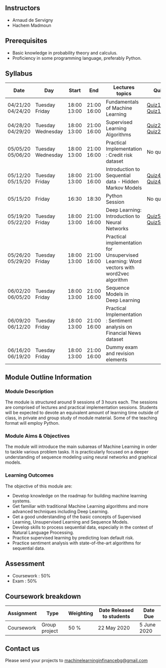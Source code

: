 ## Instructors

* Arnaud de Servigny 
* Hachem Madmoun 


## Prerequisites
* Basic knowledge in probability theory and calculus.
* Proficiency in some programming language, preferably Python. 


## Syllabus

| Date    | Day | Start | End | Lectures topics  | Quiz  | Programming Session | 
|----------- | ----------- | ----------- | ----------- | ----------- | ----------- |-----------|
| 04/21/20<br>04/24/20 | Tuesday<br>Friday | 18:00<br>13:00 | 21:00<br>16:00 |  Fundamentals of Machine Learning   |  [Quiz1_link](https://forms.gle/dQ56fMHfHc31jHQ96)   [Quiz1_pdf](Quiz/Quiz1.pdf "Quiz1 PDF") |[Code1](https://colab.research.google.com/drive/11oUfmfzmx4fpLedTbVXp_dRPf2YQYRMy) [Solution1](https://colab.research.google.com/drive/1kaP7SVbVObIfywE5YEJVO1iBBezWemQ4) |
| 04/28/20<br>04/29/20 |  Tuesday<br>Wednesday | 18:00<br>13:00 | 21:00<br>16:00 | Supervised Learning Algorithms |[Quiz2_link](https://forms.gle/k9bZ9Nztk9HxvrEY8)   [Quiz2_pdf](Quiz/Quiz2.pdf "Quiz2 PDF") |[Code2](https://colab.research.google.com/drive/1JCWMkjKbewQrsKflY9W2HiKWf0Jca0XO) [Solution2](https://colab.research.google.com/drive/1O78bRAVgzkh2vz4w4ZqYGV2kqmFXW4-J) | 
| 05/05/20<br>05/06/20 |  Tuesday<br>Wednesday | 18:00<br>13:00 | 21:00<br>16:00 | Practical Implementation : Credit risk dataset | No quiz|  [Code3](https://colab.research.google.com/drive/17SwT4qCHJuDVi-PGDnx2UzC52jTplVOl?usp=sharing) [Solution3](https://colab.research.google.com/drive/1IQJgEJfiM_htzzkz_va4CKobxrRiGHah?usp=sharing)  |
| 05/12/20<br>05/15/20 |  Tuesday<br>Friday | 18:00<br>13:00 | 21:00<br>16:00 | Introduction to Sequential data - Hidden Markov Models | [Quiz4_link](https://forms.gle/7x9svp7gcjMKWw2Z6)   [Quiz4_pdf](Quiz/Quiz4.pdf "Quiz1 PDF") |[Code4](https://colab.research.google.com/drive/1xQwlr5wxWm3g4zWtFH4V0IO-3hNBA3Tt?usp=sharing) [Solution4](https://colab.research.google.com/drive/1WOxRFBp-xFNYwgpih9AS5etxUS_9UyS_?usp=sharing) |
| 05/15/20 |  Friday | 16:30 | 18:30 | Python Session | No quiz |[Code](https://colab.research.google.com/drive/1ixGwSOekLMrr-llPPFIx0ZAw3DqAzXoU?usp=sharing) [Solution](https://colab.research.google.com/drive/1_3hVWGK2AL69LL31jVJhTSKvltd0jcRr?usp=sharing) |
| 05/19/20<br>05/22/20 |  Tuesday<br>Friday | 18:00<br>13:00 | 21:00<br>16:00 | Deep Learning: Introduction to Neural Networks |[Quiz5_link](https://forms.gle/632tKKcmfzJJPcok7) [Quiz5_pdf](Quiz/Quiz5.pdf "Quiz5 PDF")| [Code5](https://colab.research.google.com/drive/1WcdMWpwK-ol8m1iBV8JjeBNyCxsr9vit?usp=sharing) [Solution5](https://colab.research.google.com/drive/1XmBBmaAzcbx2d_4yntG2Mn3adxtCt5B9?usp=sharing)| 
| 05/26/20<br>05/29/20 |  Tuesday<br>Friday | 18:00<br>13:00 | 21:00<br>16:00 | Practical implementation for Unsupervised Learning: Word vectors with word2vec algorithm| | |
| 06/02/20<br>06/05/20 |  Tuesday<br>Friday | 18:00<br>13:00 | 21:00<br>16:00 | Sequence Models in Deep Learning | | | 
| 06/09/20<br>06/12/20 |  Tuesday<br>Friday | 18:00<br>13:00 | 21:00<br>16:00 | Practical Implementation : Sentiment analysis on Financial News dataset | | | 
| 06/16/20<br>06/19/20 |  Tuesday<br>Friday | 18:00<br>13:00 | 21:00<br>16:00 | Dummy exam and revision elements | | | 


## Module Outline Information

### Module Description
The module is structured around 9 sessions of 3 hours each. The sessions are comprised of lectures and practical implementation sessions. Students will be expected to devote an equivalent amount of learning time outside of class, in private and group study of module material. Some of the teaching format will employ Python.

### Module Aims & Objectives
The module will introduce the main subareas of Machine Learning in order to tackle various problem tasks. It is practicularly focused on a deeper understanding of sequence modeling using neural networks and graphical models.  

### Learning Outcomes 

The objective of this module are:
* Develop knowledge on the roadmap for building machine learning systems.
* Get familiar with traditional Machine Learning algorithms and more advanced techniques including Deep Learning. 
* Get a good understanding of the basic concepts of Supervised Learning, Unsupervised Learning and Sequence Models.
* Develop skills to process sequential data, especially in the context of Natural Language Processing. 
* Practice supervised learning by predicting loan default risk.
* Practice sentiment analysis with state-of-the-art algorithms for sequential data.



## Assessment 

* Coursework : 50%
* Exam : 50% 

## Coursework breakdown

| Assignment    | Type | Weighting | Date Released to students | Date Due  | 
|-------------- | ---- | ---------- | ------------------------ | --------- | 
| Coursework  | Group project | 50 % |  22 May 2020 | 5 June 2020 |


## Contact us 
Please send your projects to machinelearninginfinancebg@gmail.com



